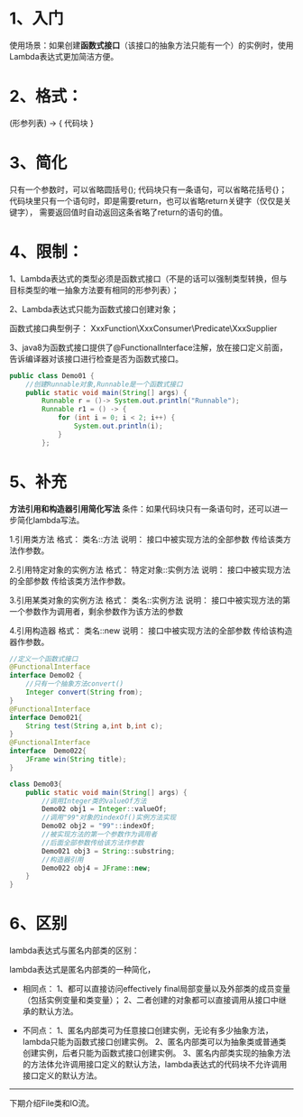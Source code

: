 ﻿# 1、入门
使用场景：如果创建**函数式接口**（该接口的抽象方法只能有一个）的实例时，使用Lambda表达式更加简洁方便。

# 2、格式：
(形参列表) -> { 代码块 }

# 3、简化
只有一个参数时，可以省略圆括号();
代码块只有一条语句，可以省略花括号{}；
代码块里只有一个语句时，即是需要return，也可以省略return关键字（仅仅是关键字），
需要返回值时自动返回这条省略了return的语句的值。

# 4、限制：
1、Lambda表达式的类型必须是函数式接口（不是的话可以强制类型转换，但与目标类型的唯一抽象方法要有相同的形参列表）；

2、Lambda表达式只能为函数式接口创建对象；

函数式接口典型例子：
XxxFunction\XxxConsumer\Predicate\XxxSupplier

3、java8为函数式接口提供了@FunctionalInterface注解，放在接口定义前面，告诉编译器对该接口进行检查是否为函数式接口。

```java
public class Demo01 {
    //创建Runnable对象,Runnable是一个函数式接口
    public static void main(String[] args) {
        Runnable r = ()-> System.out.println("Runnable");
        Runnable r1 = () -> {
            for (int i = 0; i < 2; i++) {
                System.out.println(i);
            }
		};
```
# 5、补充
**方法引用和构造器引用简化写法**
条件：如果代码块只有一条语句时，还可以进一步简化lambda写法。

1.引用类方法
格式： 类名::方法
说明： 接口中被实现方法的全部参数 传给该类方法作参数。

2.引用特定对象的实例方法
格式： 特定对象::实例方法
说明： 接口中被实现方法的全部参数 传给该类方法作参数。

3.引用某类对象的实例方法
格式： 类名::实例方法
说明： 接口中被实现方法的第一个参数作为调用者，剩余参数作为该方法的参数

4.引用构造器
格式： 类名::new
说明： 接口中被实现方法的全部参数 传给该构造器作参数。

```java
//定义一个函数式接口
@FunctionalInterface
interface Demo02 {
    //只有一个抽象方法convert()
    Integer convert(String from);
}
@FunctionalInterface
interface Demo021{
    String test(String a,int b,int c);
}
@FunctionalInterface
interface  Demo022{
    JFrame win(String title);
}
```

```java
class Demo03{
    public static void main(String[] args) {
        //调用Integer类的valueOf方法
        Demo02 obj1 = Integer::valueOf;
        //调用"99"对象的indexOf()实例方法实现
        Demo02 obj2 = "99"::indexOf;
        //被实现方法的第一个参数作为调用者
        //后面全部参数传给该方法作参数
        Demo021 obj3 = String::substring;
        //构造器引用
        Demo022 obj4 = JFrame::new;
    }
}
```
# 6、区别
lambda表达式与匿名内部类的区别：

lambda表达式是匿名内部类的一种简化，

* 相同点：
1、都可以直接访问effectively final局部变量以及外部类的成员变量（包括实例变量和类变量）；
2、二者创建的对象都可以直接调用从接口中继承的默认方法。

* 不同点：
1、匿名内部类可为任意接口创建实例，无论有多少抽象方法，lambda只能为函数式接口创建实例。
2、匿名内部类可以为抽象类或普通类创建实例，后者只能为函数式接口创建实例。
3、匿名内部类实现的抽象方法的方法体允许调用接口定义的默认方法，lambda表达式的代码块不允许调用接口定义的默认方法。
***
下期介绍File类和IO流。

